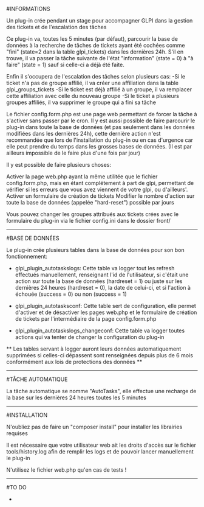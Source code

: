 #INFORMATIONS

Un plug-in crée pendant un stage pour accompagner GLPI dans la gestion des tickets et de l'escalation des tâches

Ce plug-in va, toutes les 5 minutes (par défaut), parcourir la base de données à la recherche de tâches de tickets ayant été cochées comme "fini" (state=2 dans la table glpi_tickets) dans les dernières 24h.
S'il en trouve, il va passer la tâche suivante de l'état "information" (state = 0) à "à faire" (state = 1) sauf si celle-ci a déjà été faite.

Enfin il s'occupera de l'escalation des tâches selon plusieurs cas:
    -Si le ticket n'a pas de groupe affilié, il va créer une affiliation dans la table glpi_groups_tickets
    -Si le ticket est déjà affilié à un groupe, il va remplacer cette affiliation avec celle du nouveau groupe
    -Si le ticket a plusieurs groupes affiliés, il va supprimer le groupe qui a fini sa tâche

Le fichier config.form.php est une page web permettant de forcer la tâche à s'activer sans passer par le cron.
Il y est aussi possible de faire parcourir le plug-in dans toute la base de données (et pas seulement dans les données modifiées dans les dernières 24h),
cette dernière action n'est recommandée que lors de l'installation du plug-in ou en cas d'urgence car elle peut prendre du temps dans les grosses bases de données. (Il est par ailleurs impossible de le faire plus d'une fois par jour)

Il y est possible de faire plusieurs choses:

Activer la page web.php ayant la même utilitée que le fichier config.form.php, mais en étant complétement à part de glpi, permettant de vérifier si les erreurs que vous avez viennent de votre glpi, ou d'ailleurs'.
Activer un formulaire de création de tickets
Modifier le nombre d'action sur toute la base de données (appelée "hard-reset") possible par jours

Vous pouvez changer les groupes attribués aux tickets crées avec le formulaire du plug-in via le fichier config.ini dans le dossier front/

------------------------------

#BASE DE DONNÉES

Le plug-in crée plusieurs tables dans la base de données pour son bon fonctionnement:

- glpi_plugin_autotaskslogs:
    Cette table va logger tout les refresh effectués manuellement, renseignant l'id de l'utilisateur, si c'était une action sur toute la base de données (hardreset = 1) ou juste sur les dernières 24 heures (hardreset = 0), la date de celui-ci, et si l'action à échouée (success = 0) ou non (success = 1)

- glpi_plugin_autotasksconf:
    Cette table sert de configuration, elle permet d'activer et de désactiver les pages web.php et le formulaire de création de tickets par l'intermédiaire de la page config.form.php

- glpi_plugin_autotaskslogs_changeconf:
    Cette table va logger toutes actions qui va tenter de changer la configuration du plug-in

**
Les tables servant à logger auront leurs données automatiquement supprimées si celles-ci dépassent sont renseignées depuis plus de 6 mois conformément aux lois de protections des données
**

------------------------------

#TÂCHE AUTOMATIQUE

La tâche automatique se nomme "AutoTasks", elle effectue une recharge de la base sur les dernières 24 heures toutes les 5 minutes

------------------------------

#INSTALLATION

N'oubliez pas de faire un "composer install" pour installer les librairies requises

Il est nécessaire que votre utilisateur web ait les droits d'accès sur le fichier tools/history.log afin de remplir les logs et de pouvoir lancer manuellement le plug-in

N'utilisez le fichier web.php qu'en cas de tests !

------------------------------

#TO DO

-
